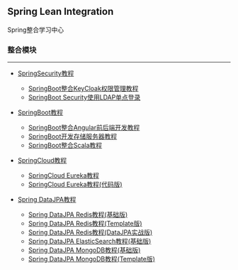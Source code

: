 Spring Lean Integration
---

Spring整合学习中心

### 整合模块
---

- [SpringSecurity教程](security/README.md)

    - [SpringBoot整合KeyCloak权限管理教程](security/security-keycloak/DOC.md)
    - [SpringBoot Security使用LDAP单点登录](security/security-ldap/DOC.md)

- [SpringBoot教程](springboot/README.md)

    - [SpringBoot整合Angular前后端开发教程](springboot/springboot-angular/DOC.md)
    - [SpringBoot开发存储服务器教程](springboot/springboot-storage/DOC.md)
    - [SpringBoot整合Scala教程](springboot/springboot-scala/DOC.md)

- [SpringCloud教程](springcloud/README.md)

    - [SpringCloud Eureka教程](springcloud/springcloud-eureka/DOC.md)
    - [SpringCloud Eureka教程(代码版)](springcloud/springcloud-eureka-code/DOC.md)

- [Spring DataJPA教程](datajpa/README.md)

    - [Spring DataJPA Redis教程(基础版)](datajpa/datajpa-redis/DOC.md)
    - [Spring DataJPA Redis教程(Template版)](datajpa/datajpa-redis-template/DOC.md)
    - [Spring DataJPA Redis教程(DataJPA实战版)](datajpa/datajpa-redis-action/DOC.md)
    - [Spring DataJPA ElasticSearch教程(基础版)](datajpa/datajpa-elasticsearch/DOC.md)
    - [Spring DataJPA MongoDB教程(基础版)](datajpa/datajpa-mongodb/DOC.md)
    - [Spring DataJPA MongoDB教程(Template版)](datajpa/datajpa-mongodb-template/DOC.md)
